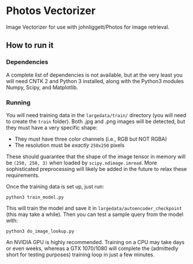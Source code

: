 # Photos Vectorizer
Image Vectorizer for use with johnliggett/Photos for image retrieval.

## How to run it

### Dependencies

A complete list of dependencies is not available, but at the very least you will need CNTK 2 and Python 3 installed, along with the Python3 modules Numpy, Scipy, and Matplotlib.

### Running

You will need training data in the `largedata/train/` directory (you will need to create the `train` folder). Both .jpg and .png images will be detected, but they must have a very specific shape:

- They must have three color channels (i.e., RGB but NOT RGBA)
- The resolution must be _exactly_ `250x250` pixels

These should guarantee that the shape of the image tensor in memory will be `(250, 250, 3)` when loaded by `scipy.ndimage.imread`. More sophisticated preprocessing will likely be added in the future to relax these requirements.

Once the training data is set up, just run:
```
python3 train_model.py
```

This will train the model and save it in `largedata/autoencoder_checkpoint` (this may take a while). Then you can test a sample query from the model with:
```
python3 do_image_lookup.py
```

An NVIDIA GPU is highly recommended. Training on a CPU may take days or even weeks, whereas a GTX 1070/1080 will complete the (admittedly short for testing purposes) training loop in just a few minutes.
